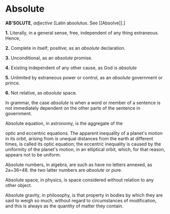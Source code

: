 # Absolute

**AB'SOLUTE**, _adjective_ \[Latin absolutus. See [[Absolve]].\]

**1.** Literally, in a general sense, free, independent of any thing extraneous. Hence,

**2.** Complete in itself; positive; as an _absolute_ declaration.

**3.** Unconditional, as an _absolute_ promise.

**4.** Existing independent of any other cause, as God is _absolute_

**5.** Unlimited by extraneous power or control, as an _absolute_ government or prince.

**6.** Not relative, as _absolute_ space.

In grammar, the case _absolute_ is when a word or member of a sentence is not immediately dependent on the other parts of the sentence in government.

Absolute equation, in astronomy, is the aggregate of the

optic and eccentric equations. The apparent inequality of a planet's motion in its orbit, arising from is unequal distances from the earth at different times, is called its optic equation; the eccentric inequality is caused by the uniformity of the planet's motion, in an elliptical orbit, which, for that reason, appears not to be uniform.

Absolute numbers, in algebra, are such as have no letters annexed, as 2a+36=48. the two latter numbers are _absolute_ or pure.

Absolute space, in physics, is space considered without relation to any other object.

Absolute gravity, in philosophy, is that property in bodies by which they are said to weigh so much, without regard to circumstances of modification, and this is always as the quantity of matter they contain.